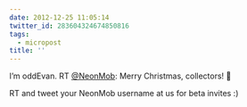 ```yaml
---
date: 2012-12-25 11:05:14
twitter_id: 283604324674850816
tags:
  - micropost
title: ''
---
```


I’m oddEvan. RT [@NeonMob](https://twitter.com/NeonMob): Merry Christmas, collectors! 🎅 

RT and tweet your NeonMob username at us for beta invites :)
